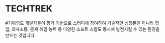 ﻿# TECHTREK

#기획의도
개발자들이 평가 기반으로 스터디에 참여하여 기술적인 성장뿐만 아니라 협업, 의사소통, 문제 해결 능력 등 다양한 소프트 스킬도 동시에 발전시킬 수 있는 환경을 만드는 것입니다.
